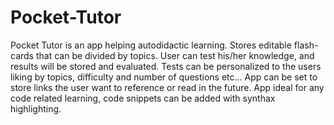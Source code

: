 # Pocket-Tutor
Pocket Tutor is an app helping autodidactic learning. 
Stores editable flash-cards that can be divided by topics.
User can test his/her knowledge, and results will be stored and evaluated.
Tests can be personalized to the users liking by topics, difficulty and number of questions etc...
App can be set to store links the user want to reference or read in the future.
App ideal for any code related learning, code snippets can be added with synthax highlighting.
